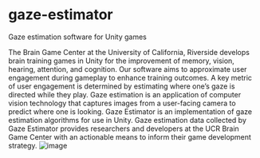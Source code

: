 # gaze-estimator
Gaze estimation software for Unity games

The Brain Game Center at the University of California, Riverside develops brain training games in Unity for the improvement of memory, vision, hearing, attention, and cognition. Our software aims to approximate user engagement during gameplay to enhance training outcomes. A key metric of user engagement is determined by estimating where one’s gaze is directed while they play. Gaze estimation is an application of computer vision technology that captures images from a user-facing camera to predict where one is looking. Gaze Estimator is an implementation of gaze estimation algorithms for use in Unity. Gaze estimation data collected by Gaze Estimator provides researchers and developers at the UCR Brain Game Center with an actionable means to inform their game development strategy. ![image](https://user-images.githubusercontent.com/84686083/161401541-7304c49e-8db5-4674-954e-30396ea03ba7.png)
